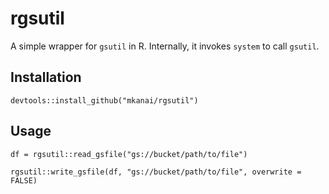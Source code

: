 # rgsutil

A simple wrapper for `gsutil` in R. Internally, it invokes `system` to call `gsutil`.

## Installation
```
devtools::install_github("mkanai/rgsutil")
```

## Usage
```
df = rgsutil::read_gsfile("gs://bucket/path/to/file")

rgsutil::write_gsfile(df, "gs://bucket/path/to/file", overwrite = FALSE)
```
